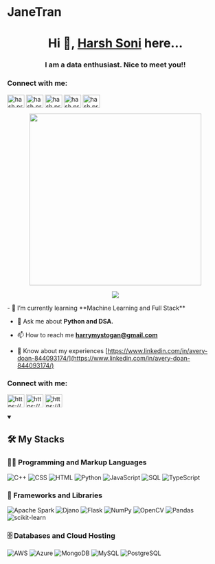 # JaneTran
<h1 align="center">Hi 👋,  <a href="https://github.com/JaneTran864" target="blank">Harsh Soni</a> here...</h1> 
<h3 align="center"> I am a data enthusiast. Nice to meet you!!</h3>  
  
  
<!-- Social Media Handles -->

<h3 align="left">Connect with me:</h3>  
<p align="left">
<a href="https://instagram.com/hash.prog" target="blank"><img align="center" src="https://cdn.jsdelivr.net/npm/simple-icons@3.0.1/icons/instagram.svg" alt="hash.prog" height="30" width="40" /></a>  
<a href="https://github.com/hashfx" target="blank"><img align="center" src="https://cdn.jsdelivr.net/npm/simple-icons@3.0.1/icons/github.svg" alt="hash.prog" height="30" width="40" /></a>
<a href="https://stackoverflow.com/users/14162484/hash-fx" target="blank"><img align="center" src="https://cdn.jsdelivr.net/npm/simple-icons@3.0.1/icons/stackoverflow.svg" alt="hash.prog" height="30" width="40" /></a>
<a href="https://www.linkedin.com/in/hashprog/" target="blank"><img align="center" src="https://cdn.jsdelivr.net/npm/simple-icons@3.0.1/icons/linkedin.svg" alt="hash.prog" height="30" width="40" /></a>
<a href="https://hashfx.github.io/Portfolio2022" target="blank"><img align="center" src="https://cdn.jsdelivr.net/npm/simple-icons@3.0.1/icons/googleearth.svg" alt="hash.prog" height="30" width="40" /></a>





<p align="center">
  <img src="./Avery (1).png" width="400" />
</p>

<p align="center">
  <!-- Typing SVG by DenverCoder1 - https://github.com/DenverCoder1/readme-typing-svg -->
  <img src="https://readme-typing-svg.demolab.com/?lines=A%20builder,%20An%20explorer,%20A%20learner;Data%20and%20Software%20Engineer;3%20years%20of%20coding%20experience&center=true&width=440&height=45&color=FA4549&vCenter=true&pause=1000&size=22" />
</p>
- 🌱 I’m currently learning **Machine Learning and Full Stack**

- 💬 Ask me about **Python and DSA.**

- 📫 How to reach me **harrymystogan@gmail.com**

- 📄 Know about my experiences [https://www.linkedin.com/in/avery-doan-844093174/](https://www.linkedin.com/in/avery-doan-844093174/)

<h3 align="left">Connect with me:</h3>
<p align="left">
<a href="https://linkedin.com/in/https://www.linkedin.com/in/avery-doan-844093174/" target="blank"><img align="center" src="https://raw.githubusercontent.com/rahuldkjain/github-profile-readme-generator/master/src/images/icons/Social/linked-in-alt.svg" alt="https://www.linkedin.com/in/avery-doan-844093174/" height="30" width="40" /></a>
<a href="https://kaggle.com/https://www.kaggle.com/averydoanaveryd" target="blank"><img align="center" src="https://raw.githubusercontent.com/rahuldkjain/github-profile-readme-generator/master/src/images/icons/Social/kaggle.svg" alt="https://www.kaggle.com/averydoanaveryd" height="30" width="40" /></a>
<a href="https://www.leetcode.com/https://leetcode.com/u/avery_doan/" target="blank"><img align="center" src="https://raw.githubusercontent.com/rahuldkjain/github-profile-readme-generator/master/src/images/icons/Social/leet-code.svg" alt="https://leetcode.com/u/avery_doan/" height="30" width="40" /></a>
</p>

<details open>
  <summary><h2>🛠️ My Stacks</h2></summary>
  <h3>👨‍💻 Programming and Markup Languages</h3>
  <p>
    <img alt="C++" src="https://custom-icon-badges.demolab.com/badge/C++-9C033A.svg?logo=cpp2&logoColor=white">
    <img alt="CSS" src="https://img.shields.io/badge/CSS-1572B6.svg?logo=css3&logoColor=white">
    <img alt="HTML" src="https://img.shields.io/badge/HTML-E34F26.svg?logo=html5&logoColor=white">
    <img alt="Python" src="https://img.shields.io/badge/Python-14354C.svg?logo=python&logoColor=white">
    <img alt="JavaScript" src="https://img.shields.io/badge/JavaScript-F7DF1E.svg?logo=javascript&logoColor=black">
    <img alt="SQL" src="https://custom-icon-badges.demolab.com/badge/SQL-025E8C.svg?logo=database&logoColor=white">
    <img alt="TypeScript" src="https://img.shields.io/badge/TypeScript-007ACC.svg?logo=typescript&logoColor=white">
  </p>
  <h3>🧰 Frameworks and Libraries</h3>
  <p>
    <img alt="Apache Spark" src="https://img.shields.io/badge/Apache%20Spark-FDEE21?logo=apachespark&logoColor=black">
    <img alt="Djano" src="https://img.shields.io/badge/django-%23092E20.svg?logo=django&logoColor=white">
    <img alt="Flask" src="https://img.shields.io/badge/Flask-000000.svg?logo=flask&logoColor=white">
    <img alt="NumPy" src="https://img.shields.io/badge/Numpy-013243.svg?logo=numpy&logoColor=white">
    <img alt="OpenCV" src="https://img.shields.io/badge/opencv-%23white.svg?logo=opencv&logoColor=white">
    <img alt="Pandas" src="https://img.shields.io/badge/Pandas-150458.svg?logo=pandas&logoColor=white">
    <img alt="scikit-learn" src="https://img.shields.io/badge/scikit--learn-%23F7931E.svg?logo=scikit-learn&logoColor=white">
  </p>
  <h3>🗄️ Databases and Cloud Hosting</h3>
  <p>
    <img alt="AWS" src="https://img.shields.io/badge/azure-%230072C6.svg?logo=microsoftazure&logoColor=white">
    <img alt="Azure" src="https://img.shields.io/badge/AWS-%23FF9900.svg?logo=amazon-aws&logoColor=white">
    <img alt="MongoDB" src ="https://img.shields.io/badge/MongoDB-4ea94b.svg?logo=mongodb&logoColor=white">
    <img alt="MySQL" src="https://img.shields.io/badge/MySQL-00f.svg?logo=mysql&logoColor=white">
    <img alt="PostgreSQL" src ="https://img.shields.io/badge/PostgreSQL-316192.svg?logo=postgresql&logoColor=white">
  </p>
</details>
